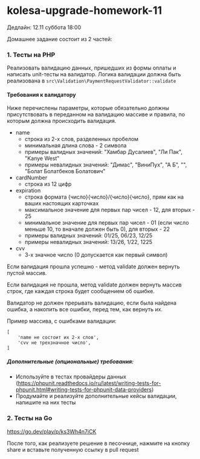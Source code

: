 # kolesa-upgrade-homework-11

Дедлайн: 12.11 суббота 18:00

Домашнее задание состоит из 2 частей:

### 1. Тесты на PHP

Реализовать валидацию данных, пришедших из формы оплаты и написать unit-тесты на валидатор.
Логика валидации должна быть реализована в `src\Validation\PaymentRequestValidator::validate`
#### Требования к валидатору
Ниже перечислены параметры, которые обязательно должны присутствовать в переданном на валидацию массиве и правила, по которым должна происходить валидация.
-  name
    * строка из 2-х слов, разделенных пробелом
    * минимальная длина слова - 2 символа
    * примеры валидных значений: "Хамбар Дусалиев", "Ли Пак", "Kanye West"
    * примеры невалидных значений: "Димас", "ВиниПух", "А Б", "", "Болат Болатбеков Болатович"
- cardNumber
  * строка из 12 цифр
- expiration
  * строка формата {число}{число}/{число}{число}, прям как на ваших настоящих карточках
  * максимальное значение для первых пар чисел - 12, для вторых - 25
  * минимальное значение для первых пар чисел - 01 (если число меньше 10, то вначале должен быть 0), для вторых - 22
  * примеры валидных значений: 01/25, 06/23, 12/25
  * примеры невалидных значений: 13/26, 1/22, 1225
- cvv
  * 3-х значное число (0 допускается как первый символ)

Если валидация прошла успешно - метод validate должен вернуть пустой массив. 

Если валидация не прошла, метод validate должен вернуть массив строк, где каждая строка будет сообщением об ошибке. 

Валидатор не должен прерывать валидацию, если была найдена ошибка, а накопить все ошибки, перед тем, как вернуть их.

Пример массива, с ошибками валидации:
```
[
    'name не состоит их 2-х слов',
    'cvv не трехзначное число',
]
```
##### Дополнительные (опциональные) требования:
* Используйте в тестах провайдеры данных (https://phpunit.readthedocs.io/ru/latest/writing-tests-for-phpunit.html#writing-tests-for-phpunit-data-providers)
* Продумайте и реализуйте дополнительные кейсы валидации, напишите на них тесты
### 2. Тесты на Go
https://go.dev/play/p/ks3Wh4n7iCK

После того, как реализуете решение в песочнице, нажмите на кнопку share и вставьте полученную ссылку в pull request
